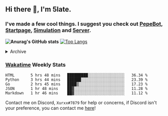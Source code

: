 ## Hi there 👋, I'm 5late.
### I've made a few cool things. I suggest you check out [PepeBot](https://github.com/5late/Pepe-Bot), [Startpage](https://github.com/5late/startpage), [5imulation](https://github.com/5late/5imulation) and [5erver](https://github.com/5late/5erver). 

**![Anurag's GitHub stats](https://github-readme-stats.vercel.app/api?username=5late&count_private=true&show_icons=true&theme=tokyonight)**
[![Top Langs](https://github-readme-stats.vercel.app/api/top-langs/?username=5late&theme=ayu-mirage)](https://github.com/anuraghazra/github-readme-stats)

<details>
<summary>Archive</summary>
    
#### [API-Backend](https://github.com/5late/API-Backend)
- Used in xdHacks Mini To Hackathon July 2021 (not maintained)
#### [Yoinkbot](https://github.com/5late/Yoinkbot)
- Archived Discord bot with dozens of fun commands (not maintained)
#### [Startpage](https://github.com/5late/Startpage)
- Fresh and clean dark themed startpage including to-do links, hyperlinks, date and time, and a personal greeting message (partially maintained)

</details>

### [Wakatime](https://wakatime.com/@5late) Weekly Stats

<!--START_SECTION:waka-->
```text
HTML       5 hrs 48 mins   █████████░░░░░░░░░░░░░░░░   36.34 % 
Python     3 hrs 44 mins   ██████░░░░░░░░░░░░░░░░░░░   23.39 % 
Go         2 hrs 45 mins   ████▒░░░░░░░░░░░░░░░░░░░░   17.23 % 
JSON       1 hr 48 mins    ██▓░░░░░░░░░░░░░░░░░░░░░░   11.28 % 
Markdown   1 hr 46 mins    ██▓░░░░░░░░░░░░░░░░░░░░░░   11.12 % 
```
<!--END_SECTION:waka-->

Contact me on Discord, ``Xurxx#7879`` for help or concerns, if Discord isn't your preference, you can contact me [here](https://github.com/5late/5late/issues)!
